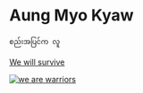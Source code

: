 # Aung Myo Kyaw

```
စည်းအပြင်က လူ
```

[We will survive](https://youtu.be/3tBk7ONm95Q)

[![we are warriors](https://img.youtube.com/vi/3tBk7ONm95Q/0.jpg)](https://www.youtube.com/watch?v=3tBk7ONm95Q)
